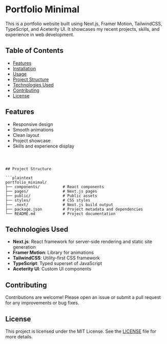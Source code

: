 # Portfolio Minimal

This is a portfolio website built using Next.js, Framer Motion, TailwindCSS, TypeScript, and Aceterity UI. It showcases my recent projects, skills, and experience in web development.

## Table of Contents

- [Features](#features)
- [Installation](#installation)
- [Usage](#usage)
- [Project Structure](#project-structure)
- [Technologies Used](#technologies-used)
- [Contributing](#contributing)
- [License](#license)

## Features

- Responsive design
- Smooth animations
- Clean layout
- Project showcase
- Skills and experience display

```



## Project Structure

```plaintext
portfolio_minimal/
├── components/          # React components
├── pages/               # Next.js pages
├── public/              # Public assets
├── styles/              # CSS styles
├── .next/               # Next.js build output
├── package.json         # Project metadata and dependencies
└── README.md            # Project documentation
```

## Technologies Used

- **Next.js**: React framework for server-side rendering and static site generation
- **Framer Motion**: Library for animations
- **TailwindCSS**: Utility-first CSS framework
- **TypeScript**: Typed superset of JavaScript
- **Aceterity UI**: Custom UI components

## Contributing

Contributions are welcome! Please open an issue or submit a pull request for any improvements or bug fixes.

## License

This project is licensed under the MIT License. See the [LICENSE](LICENSE) file for more details.